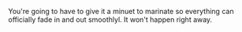You're going to have to give it a minuet to marinate so everything can officially fade in and out smoothlyl. It won't happen right away.
